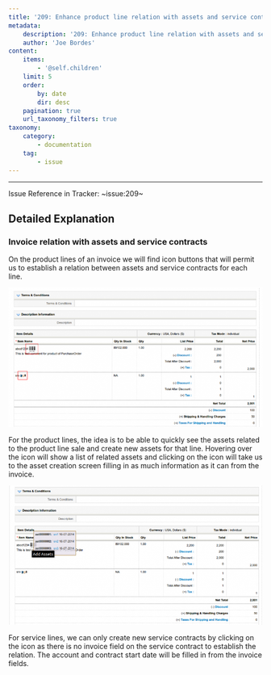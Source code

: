 ```yaml
---
title: '209: Enhance product line relation with assets and service contracts'
metadata:
    description: '209: Enhance product line relation with assets and service contracts'
    author: 'Joe Bordes'
content:
    items:
        - '@self.children'
    limit: 5
    order:
        by: date
        dir: desc
    pagination: true
    url_taxonomy_filters: true
taxonomy:
    category:
        - documentation
    tag:
        - issue
---
```

---

Issue Reference in Tracker: ~issue:209~

## Detailed Explanation

### Invoice relation with assets and service contracts

On the product lines of an invoice we will find icon buttons that will permit us to establish a relation between assets and service contracts for each line.

![](invoiceasset01.png?width=100%)

For the product lines, the idea is to be able to quickly see the assets related to the product line sale and create new assets for that line. Hovering over the icon will show a list of related assets and clicking on the icon will take us to the asset creation screen filling in as much information as it can from the invoice.

![](invoiceasset02.png?width=100%)

For service lines, we can only create new service contracts by clicking on the icon as there is no invoice field on the service contract to establish the relation. The account and contract start date will be filled in from the invoice fields.